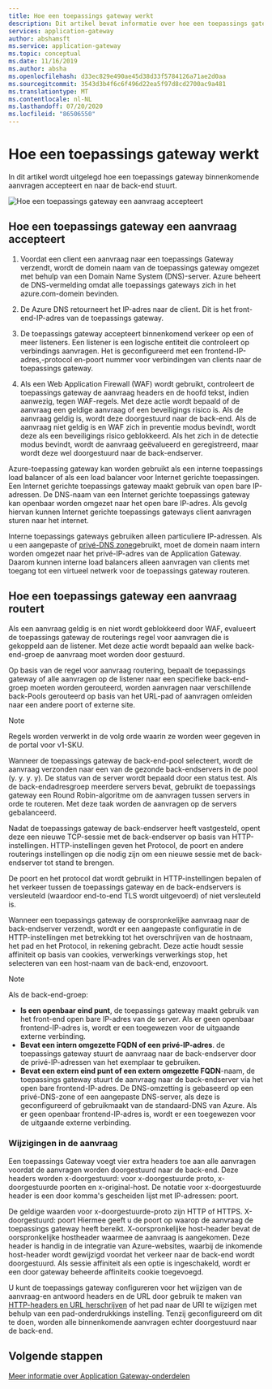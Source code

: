 ```yaml
---
title: Hoe een toepassings gateway werkt
description: Dit artikel bevat informatie over hoe een toepassings gateway binnenkomende aanvragen accepteert en naar de back-end stuurt.
services: application-gateway
author: abshamsft
ms.service: application-gateway
ms.topic: conceptual
ms.date: 11/16/2019
ms.author: absha
ms.openlocfilehash: d33ec829e490ae45d38d33f5784126a71ae2d0aa
ms.sourcegitcommit: 3543d3b4f6c6f496d22ea5f97d8cd2700ac9a481
ms.translationtype: MT
ms.contentlocale: nl-NL
ms.lasthandoff: 07/20/2020
ms.locfileid: "86506550"
---
```

# <a name="how-an-application-gateway-works"></a>Hoe een toepassings gateway werkt

In dit artikel wordt uitgelegd hoe een toepassings gateway binnenkomende aanvragen accepteert en naar de back-end stuurt.

![Hoe een toepassings gateway een aanvraag accepteert](./media/how-application-gateway-works/how-application-gateway-works.png)

## <a name="how-an-application-gateway-accepts-a-request"></a>Hoe een toepassings gateway een aanvraag accepteert

1. Voordat een client een aanvraag naar een toepassings Gateway verzendt, wordt de domein naam van de toepassings gateway omgezet met behulp van een Domain Name System (DNS)-server. Azure beheert de DNS-vermelding omdat alle toepassings gateways zich in het azure.com-domein bevinden.

2. De Azure DNS retourneert het IP-adres naar de client. Dit is het front-end-IP-adres van de toepassings gateway.

3. De toepassings gateway accepteert binnenkomend verkeer op een of meer listeners. Een listener is een logische entiteit die controleert op verbindings aanvragen. Het is geconfigureerd met een frontend-IP-adres,-protocol en-poort nummer voor verbindingen van clients naar de toepassings gateway.

4. Als een Web Application Firewall (WAF) wordt gebruikt, controleert de toepassings gateway de aanvraag headers en de hoofd tekst, indien aanwezig, tegen WAF-regels. Met deze actie wordt bepaald of de aanvraag een geldige aanvraag of een beveiligings risico is. Als de aanvraag geldig is, wordt deze doorgestuurd naar de back-end. Als de aanvraag niet geldig is en WAF zich in preventie modus bevindt, wordt deze als een beveiligings risico geblokkeerd. Als het zich in de detectie modus bevindt, wordt de aanvraag geëvalueerd en geregistreerd, maar wordt deze wel doorgestuurd naar de back-endserver.

Azure-toepassing gateway kan worden gebruikt als een interne toepassings load balancer of als een load balancer voor Internet gerichte toepassingen. Een Internet gerichte toepassings gateway maakt gebruik van open bare IP-adressen. De DNS-naam van een Internet gerichte toepassings gateway kan openbaar worden omgezet naar het open bare IP-adres. Als gevolg hiervan kunnen Internet gerichte toepassings gateways client aanvragen sturen naar het internet.

Interne toepassings gateways gebruiken alleen particuliere IP-adressen. Als u een aangepaste of [privé-DNS zone](https://docs.microsoft.com/azure/dns/private-dns-overview)gebruikt, moet de domein naam intern worden omgezet naar het privé-IP-adres van de Application Gateway. Daarom kunnen interne load balancers alleen aanvragen van clients met toegang tot een virtueel netwerk voor de toepassings gateway routeren.

## <a name="how-an-application-gateway-routes-a-request"></a>Hoe een toepassings gateway een aanvraag routert

Als een aanvraag geldig is en niet wordt geblokkeerd door WAF, evalueert de toepassings gateway de routerings regel voor aanvragen die is gekoppeld aan de listener. Met deze actie wordt bepaald aan welke back-end-groep de aanvraag moet worden door gestuurd.

Op basis van de regel voor aanvraag routering, bepaalt de toepassings gateway of alle aanvragen op de listener naar een specifieke back-end-groep moeten worden gerouteerd, worden aanvragen naar verschillende back-Pools gerouteerd op basis van het URL-pad of aanvragen omleiden naar een andere poort of externe site.
>[!NOTE]
>Regels worden verwerkt in de volg orde waarin ze worden weer gegeven in de portal voor v1-SKU. 

Wanneer de toepassings gateway de back-end-pool selecteert, wordt de aanvraag verzonden naar een van de gezonde back-endservers in de pool (y. y. y. y). De status van de server wordt bepaald door een status test. Als de back-endadresgroep meerdere servers bevat, gebruikt de toepassings gateway een Round Robin-algoritme om de aanvragen tussen servers in orde te routeren. Met deze taak worden de aanvragen op de servers gebalanceerd.

Nadat de toepassings gateway de back-endserver heeft vastgesteld, opent deze een nieuwe TCP-sessie met de back-endserver op basis van HTTP-instellingen. HTTP-instellingen geven het Protocol, de poort en andere routerings instellingen op die nodig zijn om een nieuwe sessie met de back-endserver tot stand te brengen.

De poort en het protocol dat wordt gebruikt in HTTP-instellingen bepalen of het verkeer tussen de toepassings gateway en de back-endservers is versleuteld (waardoor end-to-end TLS wordt uitgevoerd) of niet versleuteld is.

Wanneer een toepassings gateway de oorspronkelijke aanvraag naar de back-endserver verzendt, wordt er een aangepaste configuratie in de HTTP-instellingen met betrekking tot het overschrijven van de hostnaam, het pad en het Protocol, in rekening gebracht. Deze actie houdt sessie affiniteit op basis van cookies, verwerkings verwerkings stop, het selecteren van een host-naam van de back-end, enzovoort.

 >[!NOTE]
>Als de back-end-groep:
> - **Is een openbaar eind punt**, de toepassings gateway maakt gebruik van het front-end open bare IP-adres van de server. Als er geen openbaar frontend-IP-adres is, wordt er een toegewezen voor de uitgaande externe verbinding.
> - **Bevat een intern omgezette FQDN of een privé-IP-adres**. de toepassings gateway stuurt de aanvraag naar de back-endserver door de privé-IP-adressen van het exemplaar te gebruiken.
> - **Bevat een extern eind punt of een extern omgezette FQDN**-naam, de toepassings gateway stuurt de aanvraag naar de back-endserver via het open bare frontend-IP-adres. De DNS-omzetting is gebaseerd op een privé-DNS-zone of een aangepaste DNS-server, als deze is geconfigureerd of gebruikmaakt van de standaard-DNS van Azure. Als er geen openbaar frontend-IP-adres is, wordt er een toegewezen voor de uitgaande externe verbinding.

### <a name="modifications-to-the-request"></a>Wijzigingen in de aanvraag

Een toepassings Gateway voegt vier extra headers toe aan alle aanvragen voordat de aanvragen worden doorgestuurd naar de back-end. Deze headers worden x-doorgestuurd: voor x-doorgestuurde proto, x-doorgestuurde poorten en x-original-host. De notatie voor x-doorgestuurde header is een door komma's gescheiden lijst met IP-adressen: poort.

De geldige waarden voor x-doorgestuurde-proto zijn HTTP of HTTPS. X-doorgestuurd: poort Hiermee geeft u de poort op waarop de aanvraag de toepassings gateway heeft bereikt. X-oorspronkelijke host-header bevat de oorspronkelijke hostheader waarmee de aanvraag is aangekomen. Deze header is handig in de integratie van Azure-websites, waarbij de inkomende host-header wordt gewijzigd voordat het verkeer naar de back-end wordt doorgestuurd. Als sessie affiniteit als een optie is ingeschakeld, wordt er een door gateway beheerde affiniteits cookie toegevoegd.

U kunt de toepassings gateway configureren voor het wijzigen van de aanvraag-en antwoord headers en de URL door gebruik te maken van [HTTP-headers en URL herschrijven](rewrite-http-headers-url.md) of het pad naar de URI te wijzigen met behulp van een pad-onderdrukkings instelling. Tenzij geconfigureerd om dit te doen, worden alle binnenkomende aanvragen echter doorgestuurd naar de back-end.

## <a name="next-steps"></a>Volgende stappen

[Meer informatie over Application Gateway-onderdelen](application-gateway-components.md)
